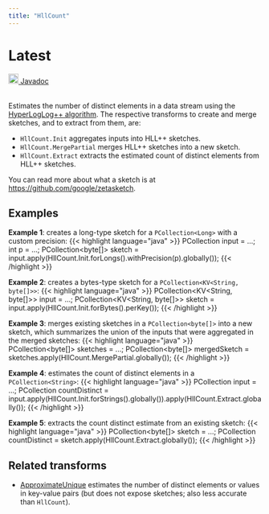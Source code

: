 ```yaml
---
title: "HllCount"
---
```

<!--
Licensed under the Apache License, Version 2.0 (the "License");
you may not use this file except in compliance with the License.
You may obtain a copy of the License at

http://www.apache.org/licenses/LICENSE-2.0

Unless required by applicable law or agreed to in writing, software
distributed under the License is distributed on an "AS IS" BASIS,
WITHOUT WARRANTIES OR CONDITIONS OF ANY KIND, either express or implied.
See the License for the specific language governing permissions and
limitations under the License.
-->
# Latest
<table align="left">
    <a target="_blank" class="button"
        href="https://beam.apache.org/releases/javadoc/current/index.html?org/apache/beam/sdk/extensions/zetasketch/HllCount.html">
      <img src="https://beam.apache.org/images/logos/sdks/java.png" width="20px" height="20px"
           alt="Javadoc" />
     Javadoc
    </a>
</table>
<br><br>


Estimates the number of distinct elements in a data stream using the
[HyperLogLog++ algorithm](https://static.googleusercontent.com/media/research.google.com/en/us/pubs/archive/40671.pdf).
The respective transforms to create and merge sketches, and to extract from them, are:

* `HllCount.Init` aggregates inputs into HLL++ sketches.
* `HllCount.MergePartial` merges HLL++ sketches into a new sketch.
* `HllCount.Extract` extracts the estimated count of distinct elements from HLL++ sketches.

You can read more about what a sketch is at https://github.com/google/zetasketch.

## Examples
**Example 1**: creates a long-type sketch for a `PCollection<Long>` with a custom precision:
{{< highlight language="java" >}}
 PCollection<Long> input = ...;
 int p = ...;
 PCollection<byte[]> sketch = input.apply(HllCount.Init.forLongs().withPrecision(p).globally());
{{< /highlight >}}

**Example 2**: creates a bytes-type sketch for a `PCollection<KV<String, byte[]>>`:
{{< highlight language="java" >}}
 PCollection<KV<String, byte[]>> input = ...;
 PCollection<KV<String, byte[]>> sketch = input.apply(HllCount.Init.forBytes().perKey());
{{< /highlight >}}

**Example 3**: merges existing sketches in a `PCollection<byte[]>` into a new sketch,
which summarizes the union of the inputs that were aggregated in the merged sketches:
{{< highlight language="java" >}}
 PCollection<byte[]> sketches = ...;
 PCollection<byte[]> mergedSketch = sketches.apply(HllCount.MergePartial.globally());
{{< /highlight >}}

**Example 4**: estimates the count of distinct elements in a `PCollection<String>`:
{{< highlight language="java" >}}
 PCollection<String> input = ...;
 PCollection<Long> countDistinct =
     input.apply(HllCount.Init.forStrings().globally()).apply(HllCount.Extract.globally());
{{< /highlight >}}

**Example 5**: extracts the count distinct estimate from an existing sketch:
{{< highlight language="java" >}}
 PCollection<byte[]> sketch = ...;
 PCollection<Long> countDistinct = sketch.apply(HllCount.Extract.globally());
{{< /highlight >}}

## Related transforms
* [ApproximateUnique](/documentation/transforms/java/aggregation/approximateunique)
  estimates the number of distinct elements or values in key-value pairs (but does not expose sketches; also less accurate than `HllCount`).
